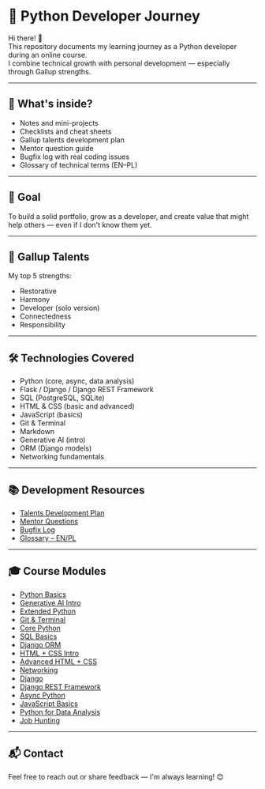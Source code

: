 # 🐍 Python Developer Journey

Hi there! 👋  
This repository documents my learning journey as a Python developer during an online course.  
I combine technical growth with personal development — especially through Gallup strengths.

---

## 📌 What's inside?

- Notes and mini-projects
- Checklists and cheat sheets
- Gallup talents development plan
- Mentor question guide
- Bugfix log with real coding issues
- Glossary of technical terms (EN–PL)

---

## 🎯 Goal

To build a solid portfolio, grow as a developer, and create value that might help others — even if I don't know them yet.

---

## 🧠 Gallup Talents

My top 5 strengths:
- Restorative
- Harmony
- Developer (solo version)
- Connectedness
- Responsibility

---

## 🛠️ Technologies Covered

- Python (core, async, data analysis)
- Flask / Django / Django REST Framework
- SQL (PostgreSQL, SQLite)
- HTML & CSS (basic and advanced)
- JavaScript (basics)
- Git & Terminal
- Markdown
- Generative AI (intro)
- ORM (Django models)
- Networking fundamentals

---

## 📚 Development Resources

- [Talents Development Plan](talents_plan.md)
- [Mentor Questions](mentor_questions.md)
- [Bugfix Log](bugfix_log.md)
- [Glossary – EN/PL](glossary.md)

---

## 🎓 Course Modules

- [Python Basics](01_python_basics/)
- [Generative AI Intro](02_gen_ai_intro/)
- [Extended Python](03_python_extended/)
- [Git & Terminal](04_git_terminal/)
- [Core Python](05_python_core/)
- [SQL Basics](06_sql_basics/)
- [Django ORM](07_django_orm/)
- [HTML + CSS Intro](08_html_css_intro/)
- [Advanced HTML + CSS](09_html_css_advanced/)
- [Networking](10_networking/)
- [Django](11_django/)
- [Django REST Framework](12_django_rest/)
- [Async Python](13_async_python/)
- [JavaScript Basics](14_js_basics/)
- [Python for Data Analysis](15_python_data_analysis/)
- [Job Hunting](16_job_hunting/)

---

## 📬 Contact

Feel free to reach out or share feedback — I'm always learning! 😊
